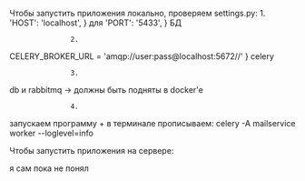 Чтобы запустить приложения локально, проверяем settings.py:
                   1.
'HOST': 'localhost',       } для 
        'PORT': '5433',    } БД

                   2.
CELERY_BROKER_URL = 'amqp://user:pass@localhost:5672//' } celery

                   3.
db и rabbitmq -> должны быть подняты в docker'e

                   4.
запускаем программу + в терминале прописываем:
celery -A mailservice worker --loglevel=info

Чтобы запустить приложения на сервере:

я сам пока не понял
